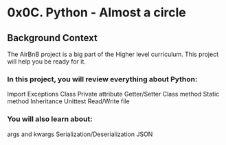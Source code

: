 # 0x0C. Python - Almost a circle

## Background Context
The AirBnB project is a big part of the Higher level curriculum. This project will help you be ready for it.

### In this project, you will review everything about Python:

Import
Exceptions
Class
Private attribute
Getter/Setter
Class method
Static method
Inheritance
Unittest
Read/Write file

### You will also learn about:

args and kwargs
Serialization/Deserialization
JSON
